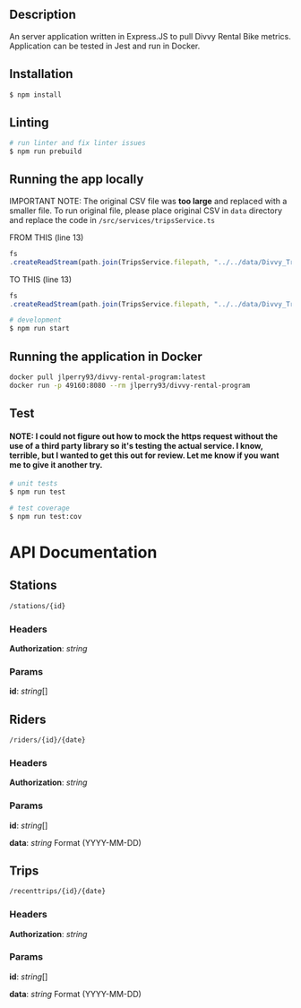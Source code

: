 ## Description
An server application written in Express.JS to pull Divvy Rental Bike metrics. Application can be tested in Jest and run in Docker.

## Installation

```bash
$ npm install
```

## Linting
```bash
# run linter and fix linter issues
$ npm run prebuild
```

## Running the app locally

IMPORTANT NOTE: The original CSV file was **too large** and replaced with a smaller file. To run original file, please place original CSV in `data` directory and replace the code in `/src/services/tripsService.ts`

FROM THIS (line 13)
```typescript
fs
.createReadStream(path.join(TripsService.filepath, "../../data/Divvy_Trips_2019_Mock"))
```

TO THIS (line 13)
```typescript 
fs
.createReadStream(path.join(TripsService.filepath, "../../data/Divvy_Trips_2019_Q2"))
```

```bash
# development
$ npm run start
```

## Running the application in Docker

```bash
docker pull jlperry93/divvy-rental-program:latest
docker run -p 49160:8080 --rm jlperry93/divvy-rental-program
```

## Test

#### NOTE: I could not figure out how to mock the https request without the use of a third party library so it's testing the actual service. I know, terrible, but I wanted to get this out for review. Let me know if you want me to give it another try.

```bash
# unit tests
$ npm run test

# test coverage
$ npm run test:cov
```


# API Documentation


## Stations
 

```bash
/stations/{id}
```
### Headers

**Authorization**: *string*

### Params

**id**: *string*[]

## Riders

```bash
/riders/{id}/{date}
```

### Headers

**Authorization**: *string*

### Params

**id**: *string*[]

**data**: *string* Format (YYYY-MM-DD)


## Trips
```bash
/recenttrips/{id}/{date}
```

### Headers

**Authorization**: *string*

### Params

**id**: *string*[]

**data**: *string* Format (YYYY-MM-DD)